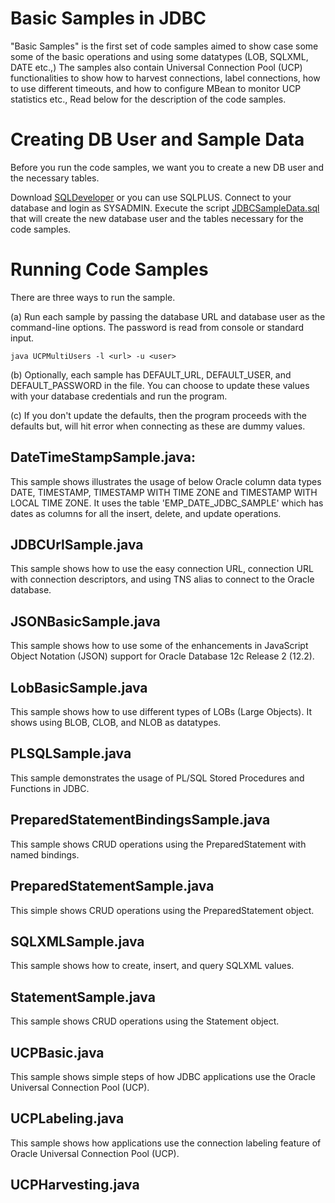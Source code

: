 
# Basic Samples in JDBC 

"Basic Samples" is the first set of code samples aimed to show case some 
some of the basic operations and using some datatypes (LOB, SQLXML, DATE etc.,)
The samples also contain Universal Connection Pool (UCP) functionalities to show
how to harvest connections, label connections, how to use different timeouts, and
how to configure MBean to monitor UCP statistics etc., Read below for the 
description of the code samples. 

# Creating DB User and Sample Data 
Before you run the code samples, we want you to create a new DB user and the necessary tables. 

Download [SQLDeveloper](http://www.oracle.com/technetwork/developer-tools/sql-developer/downloads/sqldev-downloads-42-3802334.html) or you can use SQLPLUS. Connect to your database and login as SYSADMIN. 
Execute the script [JDBCSampleData.sql](https://github.com/oracle/oracle-db-examples/blob/basicsamples/java/jdbc/BasicSamples/JDBCSampleData.sql) that will create the new database user and the 
tables necessary for the code samples. 

# Running Code Samples 
There are three ways to run the sample.

(a) Run each sample by passing the database URL and database user as the command-line 
options. The password is read from console or standard input.  

```java UCPMultiUsers -l <url> -u <user>```
  
(b) Optionally, each sample has DEFAULT_URL, DEFAULT_USER, and DEFAULT_PASSWORD 
in the file. You can choose to update these values with your database credentials
and run the program. 

(c) If you don't update the defaults, then the program proceeds with the defaults
but, will hit error when connecting as these are dummy values.

## DateTimeStampSample.java:
This sample shows illustrates the usage of below Oracle column data types 
DATE, TIMESTAMP, TIMESTAMP WITH TIME ZONE and TIMESTAMP WITH LOCAL TIME ZONE. 
It uses the table 'EMP_DATE_JDBC_SAMPLE' which has dates as columns for 
all the insert, delete, and update operations. 

## JDBCUrlSample.java 
This sample shows how to use the easy connection URL, connection URL with connection descriptors, 
and using TNS alias to connect to the Oracle database. 

## JSONBasicSample.java 
This sample shows how to use some of the enhancements in JavaScript Object Notation (JSON) support 
for Oracle Database 12c Release 2 (12.2).

## LobBasicSample.java 
This sample shows how to use different types of LOBs (Large Objects). 
It shows using BLOB, CLOB, and NLOB as datatypes. 

## PLSQLSample.java 
This sample demonstrates the usage of PL/SQL Stored Procedures and Functions in JDBC.

## PreparedStatementBindingsSample.java
This sample shows CRUD operations using the PreparedStatement with named bindings.

## PreparedStatementSample.java
This simple shows CRUD operations using the PreparedStatement object.

## SQLXMLSample.java 
This sample shows how to create, insert, and query SQLXML values. 

 ## StatementSample.java
 This sample shows CRUD operations using the Statement object.
 
 ## UCPBasic.java 
 This sample shows simple steps of how JDBC applications use the Oracle Universal Connection Pool (UCP).
 
 ## UCPLabeling.java 
 This sample shows how applications use the connection labeling feature of Oracle Universal Connection Pool (UCP).
 
 ## UCPHarvesting.java 
 
     


